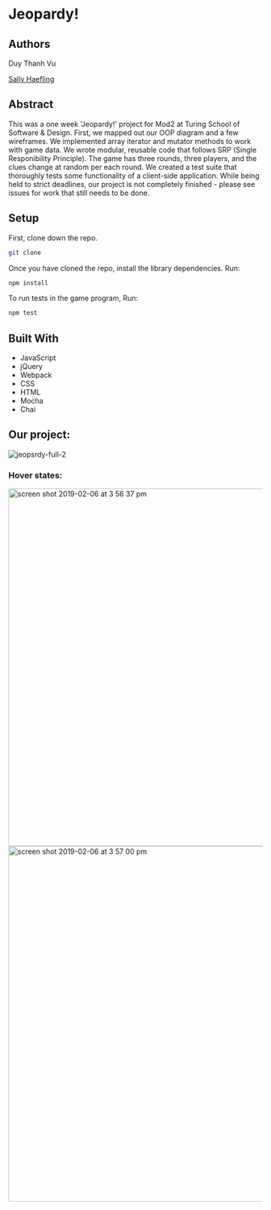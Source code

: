 # Jeopardy!

## Authors
Duy Thanh Vu

[Sally Haefling](https://github.com/SallyHaefling)

## Abstract

This was a one week 'Jeopardy!' project for Mod2 at Turing School of Software & Design. First, we mapped out our OOP diagram and a few wireframes. We implemented array iterator and mutator methods to work with game data. We wrote modular, reusable code that follows SRP (Single Responibility Principle). The game has three rounds, three players, and the clues change at random per each round. We created a test suite that thoroughly tests some functionality of a client-side application. While being held to strict deadlines, our project is not completely finished - please see issues for work that still needs to be done.

## Setup

First, clone down the repo.

```bash
git clone 
```

Once you have cloned the repo, install the library dependencies. Run:

```bash
npm install
```
To run tests in the game program, Run:
```bash
npm test
```

## Built With

* JavaScript
* jQuery
* Webpack
* CSS
* HTML
* Mocha 
* Chai

## Our project:


![jeopsrdy-full-2](https://user-images.githubusercontent.com/40863560/52424907-2b480500-2ab8-11e9-8873-1b2169379e2c.png)


### Hover states:


<img width="707" alt="screen shot 2019-02-06 at 3 56 37 pm" src="https://user-images.githubusercontent.com/40863560/52379815-c85b5d00-2a28-11e9-8242-17c4d29e2ae3.png">

<img width="703" alt="screen shot 2019-02-06 at 3 57 00 pm" src="https://user-images.githubusercontent.com/40863560/52379826-d27d5b80-2a28-11e9-9a76-85ac82aeb6d7.png">
